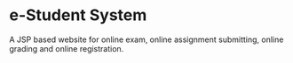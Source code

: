 # e-Student System

A JSP based website for online exam, online assignment submitting, online grading and online registration.

